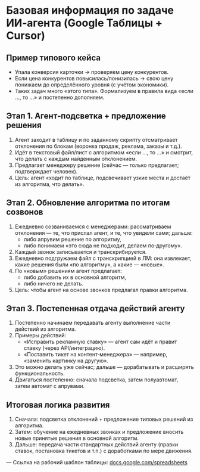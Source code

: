 # Базовая информация по задаче ИИ‑агента (Google Таблицы + Cursor)

## Пример типового кейса
- Упала конверсия карточки → проверяем цену конкурентов.
- Если цена конкурентов повысилась/понизилась → свою цену понижаем до определённого уровня (с учётом экономики).
- Таких задач много «этого типа». Формализуем в правила вида «если …, то …» и постепенно дополняем.

## Этап 1. Агент‑подсветка + предложение решения
1. Агент заходит в таблицу и по заданному скрипту отсматривает отклонения по блокам (воронка продаж, реклама, заказы и т.д.).
2. Идёт в текстовый файл/лист с алгоритмом «если …, то …» и смотрит, что делать с каждым найденным отклонением.
3. Предлагает менеджеру решение (сейчас — только предлагает; подтверждает человек).
4. Цель: агент «ходит по таблице, подсвечивает узкие места и достаёт из алгоритма, что делать».

## Этап 2. Обновление алгоритма по итогам созвонов
1. Ежедневно созваниваемся с менеджерами: рассматриваем отклонения — те, что прислал агент, и те, что увидели сами; дальше:
   - либо апрувим решение по алгоритму,
   - либо понимаем «это сюда не подходит, делаем по‑другому».
2. Каждый звонок записывается и транскрибируется.
3. Ежедневно подгружаем файл с транскрипцией в ЛМ: она извлекает, какие решения были «по алгоритму», а какие — «новые».
4. По «новым» решениям агент предлагает:
   - либо добавить их в основной алгоритм,
   - либо ничего не делать.
5. Цель: чтобы агент на основе звонков предлагал правки алгоритма.

## Этап 3. Постепенная отдача действий агенту
1. Постепенно начинаем передавать агенту выполнение части действий из алгоритма.
2. Примеры действий:
   - «Исправить рекламную ставку» — агент сам идёт и правит ставку (через API/интеграцию).
   - «Поставить тикет на контент‑менеджера» — например, «заменить картинку на другую».
3. Это можно делать уже сейчас; дальше — дорабатывать и расширять функциональность.
4. Двигаться постепенно: сначала подсветка, затем полуавтомат, затем автомат с апрувами.

## Итоговая логика развития
1. Сначала: подсветка отклонений + предложение типовых решений из алгоритма.
2. Затем: обучение на ежедневных звонках и предложение вносить новые принятые решения в основной алгоритм.
3. Дальше: передача части стандартных действий агенту (правки ставок, постановка тикетов и т.п.) с доработками по мере движения.

— Ссылка на рабочий шаблон таблицы: [docs.google.com/spreadsheets](https://docs.google.com/spreadsheets/d/18otXyOlqG4FAbLqyZReCwSPkKLGuhEWsVKFNoxctyvQ/edit?usp=sharing)



